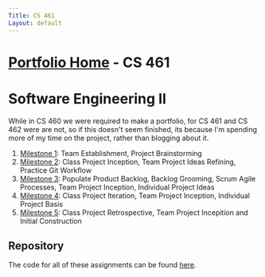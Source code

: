 ```yaml
---
Title: CS 461
Layout: default
---
```

# [Portfolio Home](https://mgeorgebrown89.github.io/CS-Portfolio/) - CS 461
# Software Engineering II

While in CS 460 we were required to make a portfolio, for CS 461 and CS 462 were are not, so if this doesn't seem finished, its because
I'm spending more of my time on the project, rather than blogging about it. 

1. [Milestone 1](milestone1): Team Establishment, Project Brainstorming
2. [Milestone 2](milestone2): Class Project Inception, Team Project Ideas Refining, Practice Git Workflow
3. [Milestone 3](milestone3): Populate Product Backlog, Backlog Grooming, Scrum Agile Processes, Team Project Inception, Individual Project Ideas
4. [Milestone 4](milestone4): Class Project Iteration, Team Project Inception, Individual Project Basis
5. [Milestone 5](milestone5): Class Project Retrospective, Team Project Incepition and Initial Construction

## Repository

The code for all of these assignments can be found [here](https://bitbucket.org/mgeorgebrown89/etprogressus).